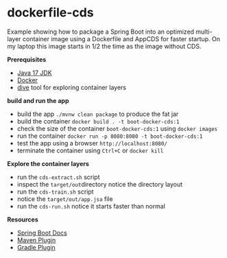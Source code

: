 # dockerfile-cds

Example showing how to package a Spring Boot into an optimized multi-layer container 
image using a Dockerfile and AppCDS for faster startup. On my laptop
this image starts in 1/2 the time as the image without CDS.

**Prerequisites** 

* [Java 17 JDK](https://adoptium.net/)
* [Docker](https://www.docker.com/products/docker-desktop) 
* [dive](https://github.com/wagoodman/dive) tool for exploring container layers 

**build and run the app** 

* build the app `./mvnw clean package` to produce the fat jar 
* build the container `docker build . -t boot-docker-cds:1` 
* check the size of the container `boot-docker-cds:1` using `docker images` 
* run the container `docker run -p 8080:8080 -t boot-docker-cds:1`
* test the app using a browser `http://localhost:8080/`
* terminate the container using `Ctrl+C` or `docker kill`

**Explore the container layers**
* run the `cds-extract.sh` script
* inspect the `target/out`directory notice the directory layout 
* run the `cds-train.sh` script 
* notice the `target/out/app.jsa` file
* run the `cds-run.sh` notice it starts faster than normal

**Resources**

* [Spring Boot Docs](https://docs.spring.io/spring-boot/docs/current/reference/html/container-images.html#container-images.efficient-images.layering)
* [Maven Plugin](https://docs.spring.io/spring-boot/docs/current/maven-plugin/reference/htmlsingle/#build-image)
* [Gradle Plugin](https://docs.spring.io/spring-boot/docs/current/gradle-plugin/reference/htmlsingle/#build-image)
